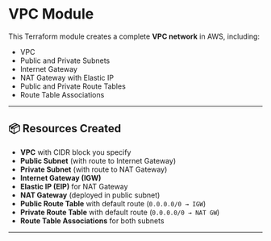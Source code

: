# VPC Module

This Terraform module creates a complete **VPC network** in AWS, including:

- VPC
- Public and Private Subnets
- Internet Gateway
- NAT Gateway with Elastic IP
- Public and Private Route Tables
- Route Table Associations

---

## 📦 Resources Created

- **VPC** with CIDR block you specify
- **Public Subnet** (with route to Internet Gateway)
- **Private Subnet** (with route to NAT Gateway)
- **Internet Gateway (IGW)**
- **Elastic IP (EIP)** for NAT Gateway
- **NAT Gateway** (deployed in public subnet)
- **Public Route Table** with default route (`0.0.0.0/0 → IGW`)
- **Private Route Table** with default route (`0.0.0.0/0 → NAT GW`)
- **Route Table Associations** for both subnets

---